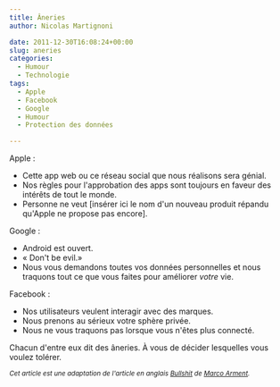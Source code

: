 ```yaml
---
title: Âneries
author: Nicolas Martignoni

date: 2011-12-30T16:08:24+00:00
slug: aneries
categories:
  - Humour
  - Technologie
tags:
  - Apple
  - Facebook
  - Google
  - Humour
  - Protection des données

---
```

Apple :

  * Cette app web ou ce réseau social que nous réalisons sera génial.
  * Nos règles pour l'approbation des apps sont toujours en faveur des intérêts de tout le monde.
  * Personne ne veut [insérer ici le nom d'un nouveau produit répandu qu'Apple ne propose pas encore].

Google :

  * Android est ouvert.
  * « Don't be evil.»
  * Nous vous demandons toutes vos données personnelles et nous traquons tout ce que vous faites pour améliorer _votre_ vie.

Facebook :

  * Nos utilisateurs veulent interagir avec des marques.
  * Nous prenons au sérieux votre sphère privée.
  * Nous ne vous traquons pas lorsque vous n'êtes plus connecté.

Chacun d'entre eux dit des âneries. À vous de décider lesquelles vous voulez tolérer.

_<small>Cet article est une adaptation de l'article en anglais [Bullshit][1] de [Marco Arment][2].</small>_

 [1]: https://marco.org/2011/12/29/bullshit "Bullshit"
 [2]: https://marco.org/about "Marco Arment"

<!--more-->
